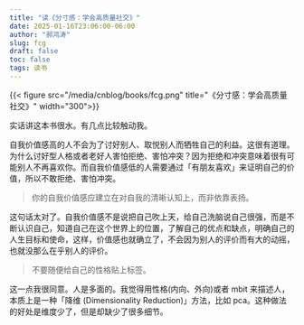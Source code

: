 ```yaml
---
title: "读《分寸感：学会高质量社交》"
date: 2025-01-16T23:06:00-06:00
author: "郝鸿涛"
slug: fcg
draft: false
toc: false
tags: 读书
---
```


{{< figure src="/media/cnblog/books/fcg.png" title="《分寸感：学会高质量社交》" width="300">}}

实话讲这本书很水。有几点比较触动我。

自我价值感高的人不会为了讨好别人、取悦别人而牺牲自己的利益。这很有道理。为什么讨好型人格或者老好人害怕拒绝、害怕冲突？因为拒绝和冲突意味着很有可能别人不再喜欢你。而自我价值感低的人需要通过「有朋友喜欢」来证明自己的价值，所以不敢拒绝、害怕冲突。

>你的自我价值感应建立在对自我的清晰认知上，而非依靠表扬。

这句话太对了。自我价值感不是说把自己吹上天，给自己洗脑说自己很强，而是不断认识自己，知道自己在这个世界上的位置，了解自己的优点和缺点，明确自己的人生目标和使命，这样，价值感也就确立了，不会因为别人的评价而有大的动摇，也就没那么在乎别人的评价。

>不要随便给自己的性格贴上标签。

这一点我很同意。人是多面的。我觉得用性格(内向、外向)或者 mbit 来描述人，本质上是一种「降维 (Dimensionality Reduction)」方法，比如 pca。这种做法的好处是维度少了，但是却缺少了很多细节。
